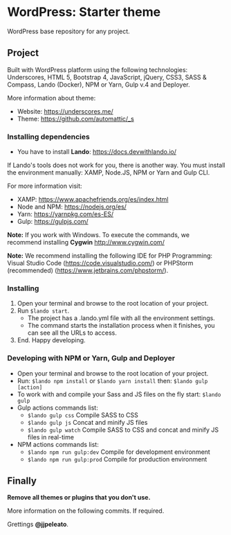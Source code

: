 # WordPress: Starter theme

WordPress base repository for any project.

## Project

Built with WordPress platform using the following technologies: Underscores, HTML 5, Bootstrap 4, JavaScript, jQuery, CSS3, SASS & Compass, Lando (Docker), NPM or Yarn, Gulp v.4 and Deployer.

More information about theme:

- Website: https://underscores.me/
- Theme: https://github.com/automattic/_s

### Installing dependencies

- You have to install **Lando**: https://docs.devwithlando.io/

If Lando's tools does not work for you, there is another way. You must install the environment manually: XAMP, Node.JS, NPM or Yarn and Gulp CLI.

For more information visit:

- XAMP: https://www.apachefriends.org/es/index.html
- Node and NPM: https://nodejs.org/es/
- Yarn: https://yarnpkg.com/es-ES/
- Gulp: https://gulpjs.com/

**Note:** If you work with Windows. To execute the commands, we recommend installing **Cygwin** http://www.cygwin.com/

**Note:** We recommend installing the following IDE for PHP Programming: Visual Studio Code (https://code.visualstudio.com/) or PHPStorm (recommended) (https://www.jetbrains.com/phpstorm/).

### Installing

1. Open your terminal and browse to the root location of your project.
2. Run `$lando start`.
	- The project has a .lando.yml file with all the environment settings.
	- The command starts the installation process when it finishes, you can see all the URLs to access.
3. End. Happy developing.

### Developing with NPM or Yarn, Gulp and Deployer

- Open your terminal and browse to the root location of your project.
- Run: `$lando npm install` or `$lando yarn install` then: `$lando gulp [action]`
- To work with and compile your Sass and JS files on the fly start: `$lando gulp`
- Gulp actions commands list:
    - `$lando gulp css` Compile SASS to CSS
    - `$lando gulp js` Concat and minify JS files
    - `$lando gulp watch` Compile SASS to CSS and concat and minify JS files in real-time
- NPM actions commands list:
    - `$lando npm run gulp:dev` Compile for development environment
    - `$lando npm run gulp:prod` Compile for production environment

## Finally

**Remove all themes or plugins that you don't use.**

More information on the following commits. If required.

Grettings **@jjpeleato**.
